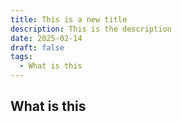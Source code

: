 ```yaml
---
title: This is a new title
description: This is the description
date: 2025-02-14
draft: false
tags:
  - What is this
---
```

## What is this